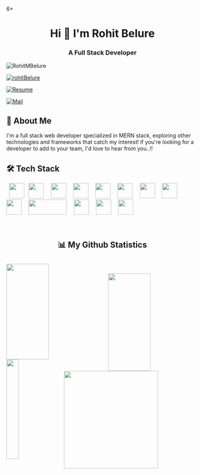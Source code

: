 6+<h1 align="center" >Hi 👋 I'm Rohit Belure</h1>
<h3 align="center">A Full Stack Developer</h3>

<p align="left"> <img src="https://komarev.com/ghpvc/?username=RohitMBelure&label=Visitors&color=0e75b6&style=flat" alt="RohitMBelure" /> </p>

<p align="left"> <a href="https://rohitmbelure.github.io/" target="blank"><img src="https://img.shields.io/badge/Portfolio_-000?style=for-the-badge&logo=ko-fi&logoColor=gold" alt="rohitBelure" /></a> </p>

<p align="left"> <a href="https://drive.google.com/file/d/150saF0j1619BSD4q1EGijU96TW_Z3vo7/view?usp=sharing" target="blank"><img src="https://img.shields.io/badge/Resume_-000?style=for-the-badge&logo=files&logoColor=green" alt="Resume"/></a> </p>

<p align="left"> <a href="mailto:rohitbelure128@gmail.com" target="blank"><img src="https://img.shields.io/badge/Reach_to_me_via_Mail_-000?style=for-the-badge&logo=gmail&logoColor=pink" alt="Mail" /></a> </p>

## 🚀 About Me

I'm a full stack web developer specialized in MERN stack, exploring other technologies and frameworks that catch my interest! if you're looking for a developer to add to your team, I'd love to hear from you..!!

## 🛠 Tech Stack

<p align="left">
  <code> <img height="40" src="https://img.shields.io/badge/JavaScript-323330?style=for-the-badge&logo=javascript&logoColor=F7DF1E" /></code>
  <code> <img height="40" src="https://img.shields.io/badge/React-20232A?style=for-the-badge&logo=react&logoColor=61DAFB" /> </code>
  <code> <img height="40" src="https://img.shields.io/badge/HTML-239120?style=for-the-badge&logo=html5&logoColor=white" /> </code>
  <code> <img height="40" src="https://img.shields.io/badge/Heroku-430098?style=for-the-badge&logo=heroku&logoColor=white" /> </code>
  <code> <img height="40" src="https://img.shields.io/badge/CSS-239120?&style=for-the-badge&logo=css3&logoColor=white" /> </code>
  <code> <img height="40" src="https://img.shields.io/badge/Redux-593D88?style=for-the-badge&logo=redux&logoColor=white" /> </code>
  <code> <img height="40" src="https://img.shields.io/badge/Express.js-404D59?style=for-the-badge" /> </code>
  <code> <img height="40" src="https://img.shields.io/badge/Node.js-43853D?style=for-the-badge&logo=node.js&logoColor=white" /> </code>
  <code> <img height="40" src="https://img.shields.io/badge/MongoDB-4EA94B?style=for-the-badge&logo=mongodb&logoColor=white" /> </code>
  <code> <img height="40" src="https://cdn.worldvectorlogo.com/logos/vercel.svg" width="100px" /> </code>
  <code> <img height="40" src="https://img.shields.io/badge/Netlify-00C7B7?style=for-the-badge&logo=netlify&logoColor=white" /> </code>
  <code> <img height="40" src="https://upload.wikimedia.org/wikipedia/commons/c/c2/Postman_%28software%29.png" /> </code>
  <code> <img height="40" src="https://img.shields.io/badge/TypeScript-007ACC?style=for-the-badge&logo=typescript&logoColor=white" /> </code>
</p>


<br />
<h2 align="center">📊 My Github Statistics<h2>
<img align="left" src="https://github-readme-streak-stats.herokuapp.com/?user=RohitMBelure&theme=radical" alt="" height="250px" width="47%" />
<br />
<img align="right" src="https://github-readme-stats.vercel.app/api?username=RohitMBelure&show_icons=true&theme=radical" height="255px" width="47%"/>
<br />
<img align="left" src="https://github-readme-stats.vercel.app/api/top-langs/?username=RohitMBelure&theme=radical&langs_count=8" alt="" height="260px" width="25%" />
<br />
<img align="right" src="https://activity-graph.herokuapp.com/graph?username=RohitMBelure&theme=gruvbox&hide_border=true&area=true" height="255px" width="70%"/>

